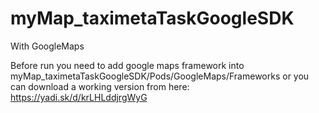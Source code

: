 # myMap_taximetaTaskGoogleSDK
With GoogleMaps


Before run you need to add google maps framework into myMap_taximetaTaskGoogleSDK/Pods/GoogleMaps/Frameworks or you can download a working version from here: https://yadi.sk/d/krLHLddjrgWyG
